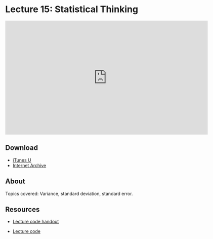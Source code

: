 # Lecture 15: Statistical Thinking

<iframe width="640" height="360" src="http://www.youtube.com/embed/VqZBqoZgL7k?feature=player_detailpage" frameborder="0" allowfullscreen></iframe>

## Download

- [iTunes U](http://itunes.apple.com/us/itunes-u/lecture-15-statistical-thinking/id499270153?i=110101041)
- [Internet Archive](http://www.archive.org/download/MIT6.00SCS11/MIT6_00SCS11_lec15_300k.mp4)

## About

Topics covered: Variance, standard deviation, standard error.



## Resources

- [Lecture code handout](http://ocw.mit.edu/courses/electrical-engineering-and-computer-science/6-00sc-introduction-to-computer-science-and-programming-spring-2011/unit-2/lecture-15-statistical-thinking/MIT6_00SCS11_lec15.pdf)

- [Lecture code](http://ocw.mit.edu/courses/electrical-engineering-and-computer-science/6-00sc-introduction-to-computer-science-and-programming-spring-2011/unit-2/lecture-15-statistical-thinking/lec15.py)



<script>
function hide(id)
{
    document.getElementById(id).style.display = 'none';
}

function show(id)
{
    document.getElementById(id).style.display = 'block';
}
</script>



